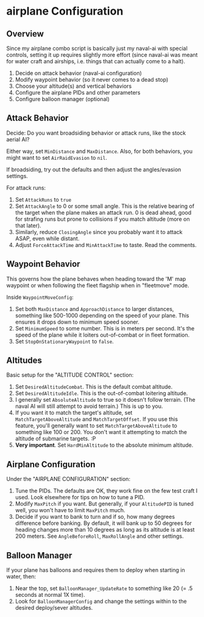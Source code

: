 # airplane Configuration #

## Overview ##

Since my airplane combo script is basically just my naval-ai with special controls, setting it up requires slightly more effort (since naval-ai was meant for water craft and airships, i.e. things that can actually come to a halt).

 1. Decide on attack behavior (naval-ai configuration)
 2. Modify waypoint behavior (so it never comes to a dead stop)
 3. Choose your altitude(s) and vertical behaviors
 4. Configure the airplane PIDs and other parameters
 5. Configure balloon manager (optional)

## Attack Behavior ##

Decide: Do you want broadsiding behavior or attack runs, like the stock aerial AI?

Either way, set `MinDistance` and `MaxDistance`. Also, for both behaviors, you might want to set `AirRaidEvasion` to `nil`.

If broadsiding, try out the defaults and then adjust the angles/evasion settings.

For attack runs:

 1. Set `AttackRuns` to `true`
 2. Set `AttackAngle` to 0 or some small angle. This is the relative bearing of the target when the plane makes an attack run. 0 is dead ahead, good for strafing runs but prone to collisions if you match altitude (more on that later).
 3. Similarly, reduce `ClosingAngle` since you probably want it to attack ASAP, even while distant.
 4. Adjust `ForceAttackTime` and `MinAttackTime` to taste. Read the comments.

## Waypoint Behavior ##

This governs how the plane behaves when heading toward the 'M' map waypoint or when following the fleet flagship when in "fleetmove" mode.

Inside `WaypointMoveConfig`:

 1. Set both `MaxDistance` and `ApproachDistance` to larger distances, something like 500-1000 depending on the speed of your plane. This ensures it drops down to minimum speed sooner.
 2. Set `MinimumSpeed` to some number. This is in meters per second. It's the speed of the plane while it loiters out-of-combat or in fleet formation.
 3. Set `StopOnStationaryWaypoint` to `false`.

## Altitudes ##

Basic setup for the "ALTITUDE CONTROL" section:

 1. Set `DesiredAltitudeCombat`. This is the default combat altitude.
 2. Set `DesiredAltitudeIdle`. This is the out-of-combat loitering altitude.
 3. I generally set `AbsoluteAltitude` to true so it doesn't follow terrain. (The naval AI will still attempt to avoid terrain.) This is up to you.
 4. If you want it to match the target's altitude, set `MatchTargetAboveAltitude` and `MatchTargetOffset`. If you use this feature, you'll generally want to set `MatchTargetAboveAltitude` to something like 100 or 200. You don't want it attempting to match the altitude of submarine targets. :P
 5. **Very important**. Set `HardMinAltitude` to the absolute minimum altitude.

## Airplane Configuration ##

Under the "AIRPLANE CONFIGURATION" section:

 1. Tune the PIDs. The defaults are OK, they work fine on the few test craft I used. Look elsewhere for tips on how to tune a PID.
 2. Modify `MaxPitch` if you want. But generally, if your `AltitudePID` is tuned well, you won't have to limit `MaxPitch` much.
 3. Decide if you want to bank to turn and if so, how many degrees difference before banking. By default, it will bank up to 50 degrees for heading changes more than 10 degrees as long as its altitude is at least 200 meters. See `AngleBeforeRoll`, `MaxRollAngle` and other settings.

## Balloon Manager ##

If your plane has balloons and requires them to deploy when starting in water, then:

 1. Near the top, set `BalloonManager_UpdateRate` to something like 20 (= .5 seconds at normal 1X time).
 2. Look for `BalloonManagerConfig` and change the settings within to the desired deploy/sever altitudes.
